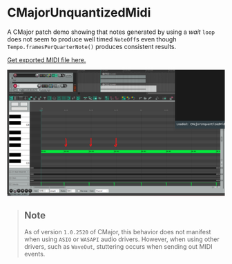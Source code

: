 # CMajorUnquantizedMidi

A CMajor patch demo showing that notes generated by using a _wait_ `loop` does not seem to produce well timed `NoteOff`s even though `Tempo.framesPerQuarterNote()` produces consistent results.

[Get exported MIDI file here.](https://github.com/atamocius/CMajorUnquantizedMidi/raw/master/files/unquantized.mid)

![image](./files/unquantized.png)

> ## Note
>
> As of version `1.0.2520` of CMajor, this behavior does not manifest when using `ASIO` or `WASAPI` audio drivers. However, when using other drivers, such as `WaveOut`, stuttering occurs when sending out MIDI events.
